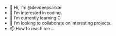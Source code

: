 - 👋 Hi, I’m @devdeepsarkar
- 👀 I’m interested in coding. 
- 🌱 I’m currently learning C 
- 💞️ I’m looking to collaborate on interesting projects. 
- 📫 How to reach me ...

<!---
devdeepsarkar/devdeepsarkar is a ✨ special ✨ repository because its `README.md` (this file) appears on your GitHub profile.
You can click the Preview link to take a look at your changes.
--->

